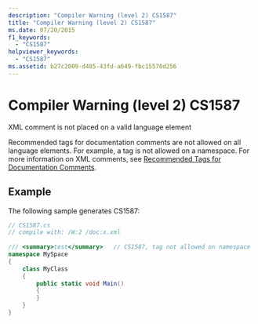 ```yaml
---
description: "Compiler Warning (level 2) CS1587"
title: "Compiler Warning (level 2) CS1587"
ms.date: 07/20/2015
f1_keywords: 
  - "CS1587"
helpviewer_keywords: 
  - "CS1587"
ms.assetid: b27c2009-d485-43fd-a649-fbc15570d256
---
```

# Compiler Warning (level 2) CS1587
XML comment is not placed on a valid language element  
  
 Recommended tags for documentation comments are not allowed on all language elements. For example, a tag is not allowed on a namespace. For more information on XML comments, see [Recommended Tags for Documentation Comments](../programming-guide/xmldoc/recommended-tags-for-documentation-comments.md).  
  
## Example  
 The following sample generates CS1587:  
  
```csharp  
// CS1587.cs  
// compile with: /W:2 /doc:x.xml  
  
/// <summary>test</summary>   // CS1587, tag not allowed on namespace  
namespace MySpace  
{  
    class MyClass  
    {  
        public static void Main()  
        {  
        }  
    }  
}  
```
